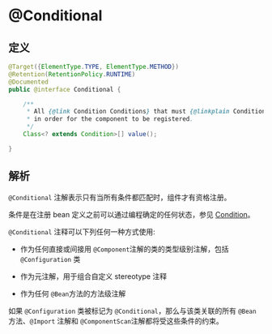 # @Conditional

## 定义

```java
@Target({ElementType.TYPE, ElementType.METHOD})
@Retention(RetentionPolicy.RUNTIME)
@Documented
public @interface Conditional {

    /**
     * All {@link Condition Conditions} that must {@linkplain Condition#matches match}
     * in order for the component to be registered.
     */
    Class<? extends Condition>[] value();

}
```

## 解析

`@Conditional` 注解表示只有当所有条件都匹配时，组件才有资格注册。

条件是在注册 bean 定义之前可以通过编程确定的任何状态，参见 [Condition](/Spring/docs/Condition.md)。

`@Conditional` 注释可以下列任何一种方式使用:

* 作为任何直接或间接用 `@Component`注解的类的类型级别注解，包括 `@Configuration` 类

* 作为元注解，用于组合自定义 stereotype 注释

* 作为任何 `@Bean`方法的方法级注解

如果 `@Configuration` 类被标记为 `@Conditional`，那么与该类关联的所有 `@Bean` 方法、`@Import` 注解和 `@ComponentScan`注解都将受这些条件的约束。



